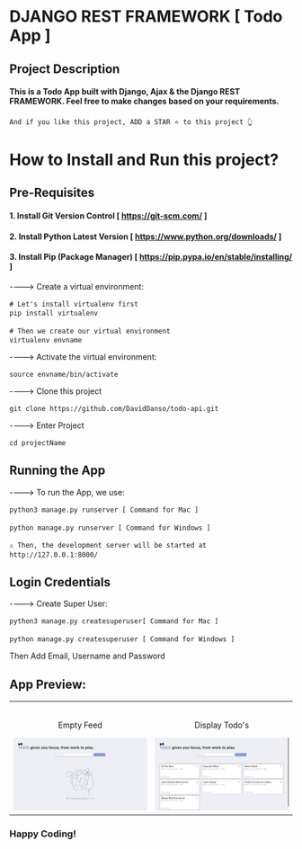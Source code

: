 # DJANGO REST FRAMEWORK [ Todo App ]

## Project Description

#### This is a Todo App built with Django, Ajax & the Django REST FRAMEWORK. Feel free to make changes based on your requirements.

`And if you like this project, ADD a STAR ⭐️ to this project 👆`

# How to Install and Run this project?

## Pre-Requisites
#### 1. Install Git Version Control [ https://git-scm.com/ ]
#### 2. Install Python Latest Version [ https://www.python.org/downloads/ ]
#### 3. Install Pip (Package Manager) [ https://pip.pypa.io/en/stable/installing/ ]

----> Create a virtual environment:
```
# Let's install virtualenv first
pip install virtualenv

# Then we create our virtual environment
virtualenv envname
```

----> Activate the virtual environment:
```
source envname/bin/activate
```

----> Clone this project
```
git clone https://github.com/DavidDanso/todo-api.git
```

----> Enter Project
```
cd projectName
```

## Running the App

----> To run the App, we use:
```
python3 manage.py runserver [ Command for Mac ]

python manage.py runserver [ Command for Windows ]
```

`⚠️ Then, the development server will be started at http://127.0.0.1:8000/`

## Login Credentials

----> Create Super User:
```
python3 manage.py createsuperuser[ Command for Mac ]

python manage.py createsuperuser [ Command for Windows ]
```
Then Add Email, Username and Password


## App Preview:

<table width="100%"> 
<tr>
<td width="50%">      
&nbsp; 
<br>
<p align="center">
  Empty Feed
</p>
<img src="https://github.com/DavidDanso/todo-api/blob/main/static/images/UI/EMPTY.png" />
</td> 
<td width="50%">
<br>
<p align="center">
  Display Todo's
</p>
<img src="https://github.com/DavidDanso/todo-api/blob/main/static/images/UI/TODO.png" />
</td>
</table>



### Happy Coding!
